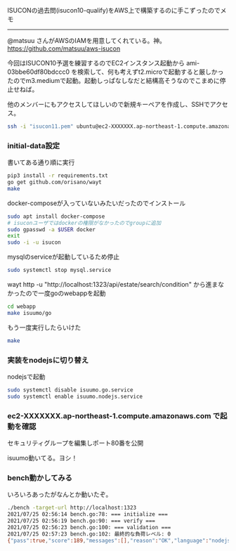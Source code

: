 ISUCONの過去問(isucon10-qualify)をAWS上で構築するのに手こずったのでメモ

---

@matsuu さんがAWSのIAMを用意してくれている。神。
https://github.com/matsuu/aws-isucon

今回はISUCON10予選を練習するのでEC2インスタンス起動から ami-03bbe60df80bdccc0 を検索して、何も考えずt2.microで起動すると厳しかったのでm3.mediumで起動。起動しっぱなしなだと結構高そうなのでこまめに停止せねば。

他のメンバーにもアクセスしてほしいので新規キーペアを作成し、SSHでアクセス。
```bash
ssh -i "isucon11.pem" ubuntu@ec2-XXXXXXX.ap-northeast-1.compute.amazonaws.com
```
### initial-data設定

書いてある通り順に実行
```bash
pip3 install -r requirements.txt
go get github.com/orisano/wayt
make
```
docker-composeが入っていないみたいだったのでインストール
```bash
sudo apt install docker-compose
# isuconユーザではdockerの権限がなかったのでgroupに追加
sudo gpasswd -a $USER docker
exit
sudo -i -u isucon
```
mysqlのserviceが起動しているため停止
```bash
sudo systemctl stop mysql.service
```
wayt http -u "http://localhost:1323/api/estate/search/condition" から進まなかったので一度goのwebappを起動
```bash
cd webapp
make isuumo/go
```
もう一度実行したらいけた
```bash
make
```

### 実装をnodejsに切り替え
nodejsで起動
```bash
sudo systemctl disable isuumo.go.service
sudo systemctl enable isuumo.nodejs.service
```

### ec2-XXXXXXX.ap-northeast-1.compute.amazonaws.com で起動を確認
セキュリティグループを編集しポート80番を公開

isuumo動いてる。ヨシ！

### bench動かしてみる
いろいろあったがなんとか動いたぞ。
```bash
./bench -target-url http://localhost:1323
2021/07/25 02:56:14 bench.go:78: === initialize ===
2021/07/25 02:56:19 bench.go:90: === verify ===
2021/07/25 02:56:23 bench.go:100: === validation ===
2021/07/25 02:57:23 bench.go:102: 最終的な負荷レベル: 0
{"pass":true,"score":189,"messages":[],"reason":"OK","language":"nodejs"}
```


